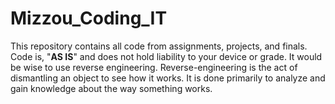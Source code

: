 # Mizzou_Coding_IT

This repository contains all code from assignments, projects, and finals. Code is, "**AS IS**" and does not hold liability to your device or grade. It would be wise to use reverse engineering. Reverse-engineering is the act of dismantling an object to see how it works. It is done primarily to analyze and gain knowledge about the way something works.
